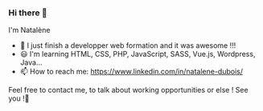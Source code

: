 ### Hi there 👋

I'm Natalène

- 🌱 I just finish a developper web formation and it was awesome !!!
- 😃 I'm learning HTML, CSS, PHP, JavaScript, SASS, Vue.js, Wordpress, Java...
- 📫 How to reach me: https://www.linkedin.com/in/natalene-dubois/

Feel free to contact me, to talk about working opportunities or else !
See you !👋
<!--
**Natalene35/Natalene35** is a ✨ _special_ ✨ repository because its `README.md` (this file) appears on your GitHub profile.

Here are some ideas to get you started:

- 🔭 I’m currently working on ...
- 🌱 I’m currently learning ...
- 👯 I’m looking to collaborate on ...
- 🤔 I’m looking for help with ...
- 💬 Ask me about ...
- 📫 How to reach me: ...
- 😄 Pronouns: ...
- ⚡ Fun fact: ...
-->
